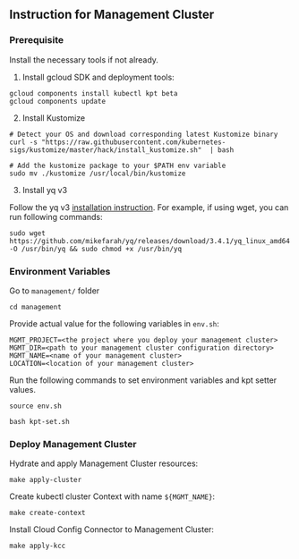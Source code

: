 ## Instruction for Management Cluster

### Prerequisite

Install the necessary tools if not already.

1. Install gcloud SDK and deployment tools:

```
gcloud components install kubectl kpt beta
gcloud components update
```

2. Install Kustomize

```
# Detect your OS and download corresponding latest Kustomize binary
curl -s "https://raw.githubusercontent.com/kubernetes-sigs/kustomize/master/hack/install_kustomize.sh"  | bash

# Add the kustomize package to your $PATH env variable
sudo mv ./kustomize /usr/local/bin/kustomize
```

3. Install yq v3

Follow the yq v3 [installation instruction](https://github.com/mikefarah/yq#install). For example, if using wget, you can run following commands: 

```
sudo wget https://github.com/mikefarah/yq/releases/download/3.4.1/yq_linux_amd64 -O /usr/bin/yq && sudo chmod +x /usr/bin/yq
```

### Environment Variables

Go to `management/` folder

```
cd management
```

Provide actual value for the following variables in `env.sh`:

```
MGMT_PROJECT=<the project where you deploy your management cluster>
MGMT_DIR=<path to your management cluster configuration directory>
MGMT_NAME=<name of your management cluster>
LOCATION=<location of your management cluster>
```

Run the following commands to set environment variables and kpt setter values.

```
source env.sh
```

```
bash kpt-set.sh
```


### Deploy Management Cluster

Hydrate and apply Management Cluster resources:

```
make apply-cluster
```

Create kubectl cluster Context with name `${MGMT_NAME}`:

```
make create-context
```

Install Cloud Config Connector to Management Cluster:

```
make apply-kcc
```
